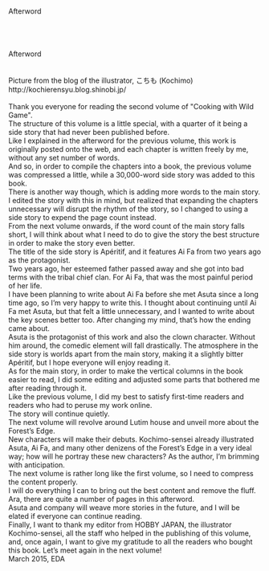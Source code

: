 <br/>
<br/>
Afterword<br/>
<br/>
<br/>
<br/>
<br/>
Afterword<br/>
<br/>
<br/>
Picture from the blog of the illustrator, こちも (Kochimo) http://kochierensyu.blog.shinobi.jp/<br/>
<br/>
Thank you everyone for reading the second volume of "Cooking with Wild Game".<br/>
The structure of this volume is a little special, with a quarter of it being a side story that had never been published before.<br/>
Like I explained in the afterword for the previous volume, this work is originally posted onto the web, and each chapter is written freely by me, without any set number of words.<br/>
And so, in order to compile the chapters into a book, the previous volume was compressed a little, while a 30,000-word side story was added to this book.<br/>
There is another way though, which is adding more words to the main story. I edited the story with this in mind, but realized that expanding the chapters unnecessary will disrupt the rhythm of the story, so I changed to using a side story to expend the page count instead.<br/>
From the next volume onwards, if the word count of the main story falls short, I will think about what I need to do to give the story the best structure in order to make the story even better.<br/>
The title of the side story is Apéritif, and it features Ai Fa from two years ago as the protagonist.<br/>
Two years ago, her esteemed father passed away and she got into bad terms with the tribal chief clan. For Ai Fa, that was the most painful period of her life.<br/>
I have been planning to write about Ai Fa before she met Asuta since a long time ago, so I’m very happy to write this. I thought about continuing until Ai Fa met Asuta, but that felt a little unnecessary, and I wanted to write about the key scenes better too. After changing my mind, that’s how the ending came about.<br/>
Asuta is the protagonist of this work and also the clown character. Without him around, the comedic element will fall drastically. The atmosphere in the side story is worlds apart from the main story, making it a slightly bitter Apéritif, but I hope everyone will enjoy reading it.<br/>
As for the main story, in order to make the vertical columns in the book easier to read, I did some editing and adjusted some parts that bothered me after reading through it.<br/>
Like the previous volume, I did my best to satisfy first-time readers and readers who had to peruse my work online.<br/>
The story will continue quietly.<br/>
The next volume will revolve around Lutim house and unveil more about the Forest’s Edge.<br/>
New characters will make their debuts. Kochimo-sensei already illustrated Asuta, Ai Fa, and many other denizens of the Forest’s Edge in a very ideal way; how will he portray these new characters? As the author, I’m brimming with anticipation.<br/>
The next volume is rather long like the first volume, so I need to compress the content properly.<br/>
I will do everything I can to bring out the best content and remove the fluff.<br/>
Ara, there are quite a number of pages in this afterword.<br/>
Asuta and company will weave more stories in the future, and I will be elated if everyone can continue reading.<br/>
Finally, I want to thank my editor from HOBBY JAPAN, the illustrator Kochimo-sensei, all the staff who helped in the publishing of this volume, and, once again, I want to give my gratitude to all the readers who bought this book. Let’s meet again in the next volume!<br/>
March 2015, EDA<br/>
<br/>
<br/>
